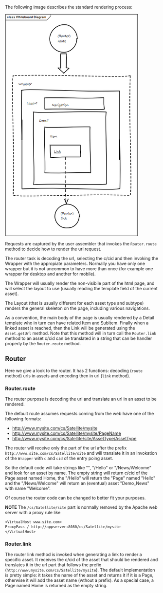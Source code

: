 The following image describes the standard rendering process: 

![Rendering model](../img/rendering.png)

Requests are captured by the user assembler that invokes the `Router.route` method to decide how to render the url request.

The router task is decoding the url, selecting the c/cid and then invoking the Wrapper with the appropiate parameters. Normally you have only one wrapper but it is not uncommon to have more than once (for example one wrapper for desktop and another for mobile).

The Wrapper will usually  render the non-visibile part of the html page, and will select the layout to use (usually reading the template field of the current asset).

The Layout (that is usually different for each asset type and subtype) renders the general skeleton on the page, including various navigations.

As a convention, the main body of the page is usually rendered by a Detail template who in turn can have related Item and SubItem. Finally when a linked asset is reached, then the Link will be generated using the `Asset.getUrl` method. Note that this method will in turn call the `Router.link` method to an asset c/cid can be translated in a string that can be handler properly by the `Router.route` method.

## Router

Here we give a  look to the router. It has 2 functions: decoding  (`route` method) urls in assets and encoding then in url (`link` method).

### Router.route

The router purpose is decoding the url and translate an url in an asset to be rendered.

The default route assumes requests coming from the web have one of the following formats:

- http://www.mysite.com/cs/Satellite/mysite
- http://www.mysite.com/cs/Satellite/mysite/PageName
- http://www.mysite.com/cs/Satellite/site/AssetType/AssetType

The router will receive only the part of the url after the prefix `http://www.site.com/cs/Satellite/site` and will translate it in an invokation of the `Wrapper` with `c` and `cid` of the entry poing asset.

So the default code will take strings like "",  "/Hello" or "/News/Welcome" and look for an asset by name. The empty string will return c/cid of the Page asset named Home, the "/Hello" will return the "Page" named "Hello" and the "/News/Welcome" will return an (eventual) asset "Demo_News" with name "Welcome".

Of course the router code can be changed to better fit your purposes.

**NOTE** The `/cs/Satellite/site` part is normally removed by the Apache web server with a proxy rule like

```
<VirtualHost www.site.com>
ProxyPass / http://appserver:8080/cs/Satellite/mysite
</VirtualHost>
```

### Router.link

The router link method is invoked when generating a link to render a specific asset. It receives the c/cid of the asset that should be rendered and translates it in the url part that follows the prefix (`http://www.mysite.com/cs/Satellite/mysite`). The default implementation is pretty simple: it takes the name of the asset and returns it if it is a Page, otherwise it will add the asset name (wthout a prefix). As a special case, a Page named Home is returned as the empty string.


